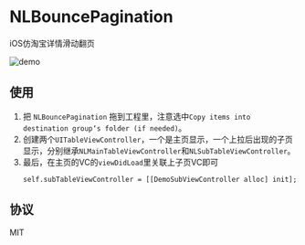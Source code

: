 NLBouncePagination
==================

iOS仿淘宝详情滑动翻页

![demo](https://cloud.githubusercontent.com/assets/1229684/3931388/18590668-2457-11e4-8128-738975dbfece.gif)

## 使用

1. 把 `NLBouncePagination` 拖到工程里，注意选中`Copy items into destination group‘s folder (if needed)`。
2. 创建两个`UITableViewController`，一个是主页显示，一个上拉后出现的子页显示，分别继承`NLMainTableViewController`和`NLSubTableViewController`。
3. 最后，在主页的VC的`viewDidLoad`里关联上子页VC即可
	```
	self.subTableViewController = [[DemoSubViewController alloc] init];
	```	
	
## 协议
MIT	


